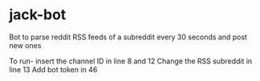 # jack-bot
Bot to parse reddit RSS feeds of a subreddit every 30 seconds and post new ones

To run- insert the channel ID in line 8 and 12
        Change the RSS subreddit in line 13
         Add bot token in 46
